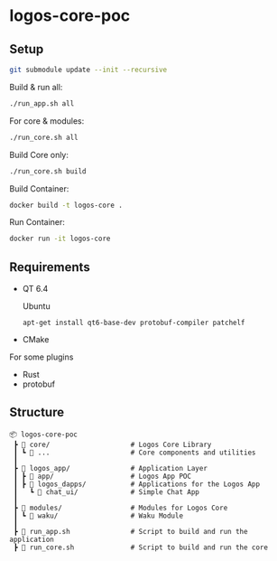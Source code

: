 # logos-core-poc

## Setup

```bash
git submodule update --init --recursive
```

Build & run all:

```bash
./run_app.sh all
```

For core & modules:

```bash
./run_core.sh all
```

Build Core only:

```bash
./run_core.sh build
```

Build Container:

```bash
docker build -t logos-core .
```

Run Container:

```bash
docker run -it logos-core
```

## Requirements

- QT 6.4

  Ubuntu
  ```
  apt-get install qt6-base-dev protobuf-compiler patchelf
  ```
- CMake

For some plugins
- Rust
- protobuf

## Structure

```
📦 logos-core-poc
 ┣ 📂 core/                    # Logos Core Library
 ┃ ┗ 📄 ...                    # Core components and utilities
 ┃
 ┣ 📂 logos_app/               # Application Layer
 ┃ ┣ 📂 app/                   # Logos App POC
 ┃ ┣ 📂 logos_dapps/           # Applications for the Logos App
 ┃   ┗ 📂 chat_ui/             # Simple Chat App
 ┃
 ┣ 📂 modules/                 # Modules for Logos Core
 ┃ ┗ 📂 waku/                  # Waku Module
 ┃
 ┣ 📄 run_app.sh               # Script to build and run the application
 ┣ 📄 run_core.sh              # Script to build and run the core
```
